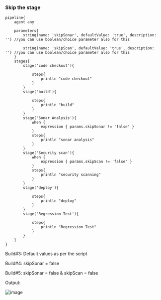 
### Skip the stage

    pipeline{
        agent any

        parameters{
            string(name: 'skipSonar', defaultValue: 'true', description: '') //you can use boolean/choice parameter also for this
            
            string(name: 'skipScan', defaultValue: 'true', description: '') //you can use boolean/choice parameter also for this
        }
        stages{
            stage('code checkout'){

                steps{
                    println "code checkout"
                }
            }
            stage('build'){

                steps{
                    println "build"
                }
            }
            stage('Sonar Analysis'){
                when {
                    expression { params.skipSonar != 'false' }
                }
                steps{
                    println "sonar analysis"
                }
            }
            stage('Security scan'){
                when {
                    expression { params.skipScan != 'false' }
                }
                steps{
                    println "security scanning"
                }
            }
            stage('deploy'){

                steps{
                    println "deploy"
                }
            }
            stage('Regression Test'){

                steps{
                    println "Regression Test"
                }
            }
        }
    }

Build#3: Default values as per the script

Build#4: skipSonar = false

Build#5: skipSonar = false & skipScan = false

Output:

  ![image](https://user-images.githubusercontent.com/24622526/137259652-39e4184d-bce3-4120-af79-c17b447802ba.png)
